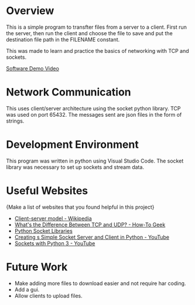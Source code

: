 # Overview

This is a simple program to transfter files from a server to a client. First run the server, then run the client and choose the file to save and put the destination file path in the FILENAME constant.

This was made to learn and practice the basics of networking with TCP and sockets.

[Software Demo Video](http://youtube.link.goes.here)

# Network Communication

This uses client/server architecture using the socket python library. TCP was used on port 65432. The messages sent are json files in the form of strings.

# Development Environment

This program was written in python using Visual Studio Code. The socket library was necessary to set up sockets and stream data.

# Useful Websites

{Make a list of websites that you found helpful in this project}
* [Client-server model - Wikipedia](https://en.wikipedia.org/wiki/Client%E2%80%93server_model)
* [What's the Difference Between TCP and UDP? - How-To Geek](https://www.howtogeek.com/190014/htg-explains-what-is-the-difference-between-tcp-and-udp/)
* [Python Socket Libraries](https://docs.python.org/3.6/library/socket.html)
* [Creating s Simple Socket Server and Client in Python - YouTube](https://www.youtube.com/watch?v=sUzM-vIC-s4)
* [Sockets with Python 3 - YouTube](https://www.youtube.com/playlist?list=PLQVvvaa0QuDdzLB_0JSTTcl8E8jsJLhR5)

# Future Work

* Make adding more files to download easier and not require har coding.
* Add a gui.
* Allow clients to upload files.